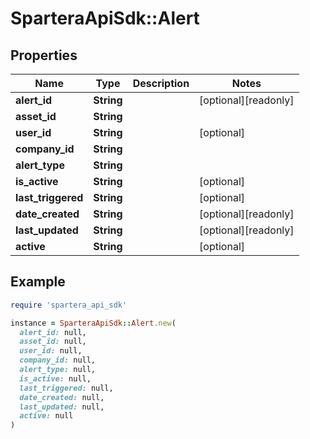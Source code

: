 # SparteraApiSdk::Alert

## Properties

| Name | Type | Description | Notes |
| ---- | ---- | ----------- | ----- |
| **alert_id** | **String** |  | [optional][readonly] |
| **asset_id** | **String** |  |  |
| **user_id** | **String** |  | [optional] |
| **company_id** | **String** |  |  |
| **alert_type** | **String** |  |  |
| **is_active** | **String** |  | [optional] |
| **last_triggered** | **String** |  | [optional] |
| **date_created** | **String** |  | [optional][readonly] |
| **last_updated** | **String** |  | [optional][readonly] |
| **active** | **String** |  | [optional] |

## Example

```ruby
require 'spartera_api_sdk'

instance = SparteraApiSdk::Alert.new(
  alert_id: null,
  asset_id: null,
  user_id: null,
  company_id: null,
  alert_type: null,
  is_active: null,
  last_triggered: null,
  date_created: null,
  last_updated: null,
  active: null
)
```


